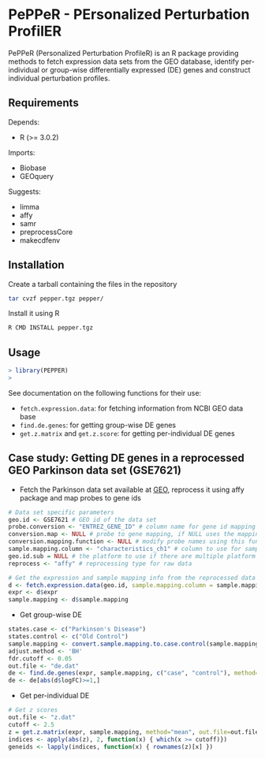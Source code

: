 # PePPeR - PErsonalized Perturbation ProfilER

PePPeR (Personalized Perturbation ProfileR) is an R package providing methods to fetch expression data sets from the GEO database, identify per-individual or group-wise differentially expressed (DE) genes and construct individual perturbation profiles. 

## Requirements

Depends:
-    R (>= 3.0.2)

Imports:
-    Biobase
-    GEOquery

Suggests:
-    limma
-    affy
-    samr
-    preprocessCore
-    makecdfenv

## Installation

Create a tarball containing the files in the repository

```bash
tar cvzf pepper.tgz pepper/
```

Install it using R

```R
R CMD INSTALL pepper.tgz
```

## Usage

```R
> library(PEPPER)
> 
```

See documentation on the following functions for their use:
- `fetch.expression.data`: for fetching information from NCBI GEO data base 
- `find.de.genes`: for getting group-wise DE genes
- `get.z.matrix` and `get.z.score`: for getting per-individual DE genes

## Case study: Getting DE genes in a reprocessed GEO Parkinson data set (GSE7621)

- Fetch the Parkinson data set available at [GEO](http://www.ncbi.nlm.nih.gov/geo/query/acc.cgi?acc=GSE7621), reprocess it using affy package and map probes to gene ids

```R
# Data set specific parameters
geo.id <- GSE7621 # GEO id of the data set
probe.conversion <- "ENTREZ_GENE_ID" # column name for gene id mapping
conversion.map <- NULL # probe to gene mapping, if NULL uses the mapping in the data set
conversion.mapping.function <- NULL # modify probe names using this function 
sample.mapping.column <- "characteristics_ch1" # column to use for sample mapping
geo.id.sub = NULL # the platform to use if there are multiple platform annotations
reprocess <- "affy" # reprocessing type for raw data

# Get the expression and sample mapping info from the reprocessed data set
d <- fetch.expression.data(geo.id, sample.mapping.column = sample.mapping.column, do.log2 = NULL, probe.conversion = probe.conversion, conversion.map = conversion.map, conversion.mapping.function = conversion.mapping.function, output.dir = output.dir, geo.id.sub = geo.id.sub, reprocess = reprocess)
expr <- d$expr
sample.mapping <- d$sample.mapping
```

- Get group-wise DE
```R
states.case <- c("Parkinson's Disease")
states.control <- c("Old Control") 
sample.mapping <- convert.sample.mapping.to.case.control(sample.mapping, states.case, states.control, out.file = out.file)
adjust.method <- 'BH'
fdr.cutoff <- 0.05
out.file <- "de.dat"
de <- find.de.genes(expr, sample.mapping, c("case", "control"), method="limma", out.file, adjust.method=adjust.method, cutoff=fdr.cutoff, functional.enrichment="kegg") 
de <- de[abs(d$logFC)>=1,]
```

- Get per-individual DE
```R
# Get z scores
out.file <- "z.dat"
cutoff <- 2.5
z = get.z.matrix(expr, sample.mapping, method="mean", out.file=out.file)
indices <- apply(abs(z), 2, function(x) { which(x >= cutoff)})
geneids <- lapply(indices, function(x) { rownames(z)[x] })
```

